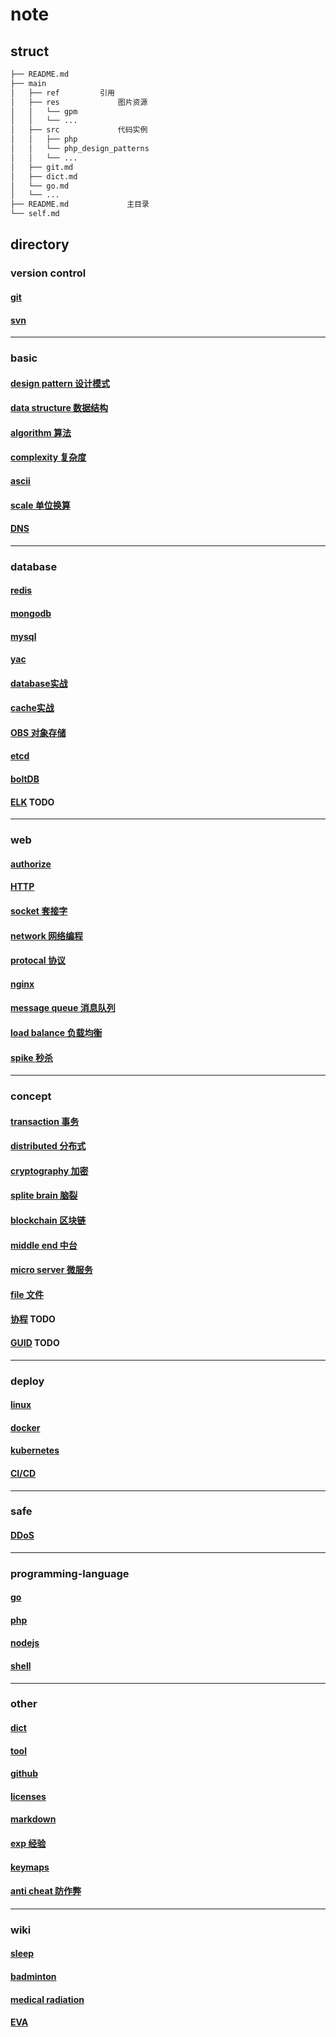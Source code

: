 # note  

## struct  
  
```bash
├── README.md  
├── main  
│   ├── ref         引用  
│   ├── res             图片资源  
│   │   └── gpm  
│   │   └── ...  
│   ├── src             代码实例  
│   │   ├── php  
│   │   └── php_design_patterns  
│   │   └── ...  
│   ├── git.md  
│   ├── dict.md  
│   └── go.md  
│   └── ...  
├── README.md             主目录  
└── self.md  
```  
  
## directory  
  
### version control  

#### [git](main/git.md)

#### [svn](main/svn.md)

---

### basic  

#### [design pattern 设计模式](main/dp.md)

#### [data structure 数据结构](main/data-struct.md)

#### [algorithm 算法](main/algo.md)

#### [complexity 复杂度](main/complexity.md)

#### [ascii](main/ascii.md)

#### [scale 单位换算](main/scale.md)

#### [DNS](main/DNS.md)

---

### database  

#### [redis](main/redis.md)

#### [mongodb](main/mongodb.md)

#### [mysql](main/mysql.md)

#### [yac](main/yac.md)

#### [database实战](main/database.md)

#### [cache实战](main/cache.md)

#### [OBS 对象存储](main/OBS.md)

#### [etcd](main/etcd.md)

#### [boltDB](main/boltDB.md)

#### [ELK](_) TODO
  
---

### web  

#### [authorize](main/auth.md)

#### [HTTP](main/HTTP.md)

#### [socket 套接字](main/socket.md)

#### [network 网络编程](main/linux-network.md)

#### [protocal 协议](main/protocal.md)

#### [nginx](main/nginx.md)

#### [message queue 消息队列](main/mq.md)

#### [load balance 负载均衡](main/load-balance.md)

#### [spike 秒杀](main/spike.md)

---

### concept

#### [transaction 事务](main/acid.md)

#### [distributed 分布式](main/distributed.md)

#### [cryptography 加密](main/crypt.md)

#### [splite brain 脑裂](main/splite-brain.md)

#### [blockchain 区块链](main/blockchain.md)

#### [middle end 中台](main/middle-end.md)

#### [micro server 微服务](main/ms.md)

#### [file 文件](main/file.md)

#### [协程](_) TODO

#### [GUID](_) TODO

---

### deploy  

#### [linux](main/linux.md)

#### [docker](main/docker.md)

#### [kubernetes](main/k8s.md)

#### [CI/CD](main/cicd.md)

---

### safe  

#### [DDoS](main/ddos.md)

---

### programming-language  

#### [go](main/go.md)

#### [php](main/php.md)

#### [nodejs](main/nodejs.md)

#### [shell](main/shell.md)

---

### other  

#### [dict](main/dict.md)

#### [tool](main/tool.md)

#### [github](main/github.md)

#### [licenses](main/licenses.md)

#### [markdown](main/markdown.md)

#### [exp 经验](main/exp.md)

#### [keymaps](main/keymaps.md)

#### [anti cheat 防作弊](main/anti_cheat.md)

---

### wiki

#### [sleep](wiki/sleep.md)

#### [badminton](wiki/badminton.md)

#### [medical radiation](wiki/medical-radiation.md)

#### [EVA](wiki/eva.md)